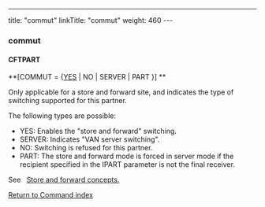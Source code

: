 ---
title: "commut"
linkTitle: "commut"
weight: 460
---<span id="commut"></span>

### commut

#### CFTPART

**[COMMUT = {<u>YES</u> &#124; NO &#124; SERVER
&#124; PART }] **

Only applicable for a store and
forward site, and indicates the type of switching supported for this partner.

The following types are possible:

- YES: Enables the "store and forward" switching.
- SERVER: Indicates "VAN server switching".
- NO: Switching
    is refused for this partner.
- PART: The store
    and forward mode is forced in server mode if the recipient specified in
    the IPART parameter is not the final receiver.

See   [Store
and forward concepts.](../../../../concepts/transfer_command_overview/store_and_forward_mode_routing)

[Return to Command index](../../)
